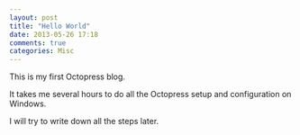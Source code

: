```yaml
---
layout: post
title: "Hello World"
date: 2013-05-26 17:18
comments: true
categories: Misc
---
```


This is my first Octopress blog.

It takes me several hours to do all the Octopress setup and configuration on Windows. 

I will try to write down all the steps later.
